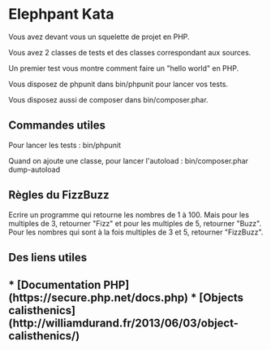 <h1>Elephpant Kata</h1>

Vous avez devant vous un squelette de projet en PHP.

Vous avez 2 classes de tests et des classes correspondant aux sources.

Un premier test vous montre comment faire un "hello world" en PHP.

Vous disposez de phpunit dans bin/phpunit pour lancer vos tests.

Vous disposez aussi de composer dans bin/composer.phar.

<h2>Commandes utiles</h2>

Pour lancer les tests : bin/phpunit

Quand on ajoute une classe, pour lancer l'autoload : bin/composer.phar dump-autoload

<h2>Règles du FizzBuzz</h2>
Ecrire un programme qui retourne les nombres de 1 à 100. Mais pour les multiples de 3, retourner "Fizz" et pour les multiples de 5, retourner "Buzz". Pour les nombres qui sont à la fois multiples de 3 et 5, retourner "FizzBuzz".

<h2>Des liens utiles<h2>
* [Documentation PHP](https://secure.php.net/docs.php)
* [Objects calisthenics](http://williamdurand.fr/2013/06/03/object-calisthenics/)
